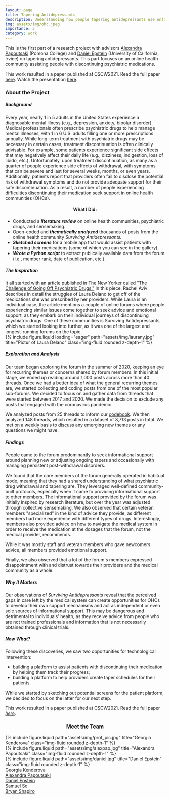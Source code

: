 ```yaml
---
layout: page
title: Tapering Antidepressants
description: Understanding how people tapering antidepressants use online help communities to find and provide support.
img: assets/img/ohc.jpeg
importance: 3
category: work
---
```

This is the first part of a research project with advisors [Alexandra Papoutsaki](https://cs.pomona.edu/~apapoutsaki/) (Pomona College) and [Daniel Epstein](https://depstein.net/) (University of California, Irvine) on tapering antidepressants. This part focuses on an online health community assisting people with discontinuing psychiatric medications.

This work resulted in a paper published at CSCW2021. Read the full paper [here](https://dl.acm.org/doi/abs/10.1145/3479564). Watch the presentation [here](https://www.youtube.com/watch?v=e-nOYW7felM).

<div class="row">
    <div class="col-sm mt-3 mt-md-0">
        <h3>About the Project</h3>
        <h5>Background</h5>
        <p>Every year, nearly 1 in 5 adults in the United States experience a diagnosable mental illness (e.g., depression, anxiety, bipolar disorder). Medical professionals often prescribe psychiatric drugs to help manage mental illnesses, with 1 in 6 U.S. adults filling one or more prescriptions annually. While long-term treatment with psychiatric drugs may be necessary in certain cases, treatment discontinuation is often clinically advisable. For example, some patients experience significant side effects that may negatively affect their daily life (e.g., dizziness, indigestion, loss of libido, etc.). Unfortunately, upon treatment discontinuation, as many as a quarter of people experience side effects of withdrawal, with symptoms that can be severe and last for several weeks, months, or even years. Additionally, patients report that providers often fail to disclose the potential risk of withdrawal symptoms and do not provide adequate support for their safe discontinuation. As a result, a number of people experiencing difficulties discontinuing their medication seek support in online health communities (OHCs).</p>
    </div>
    <div class="col-sm mt-3 mt-md-0 align-self-center">
        <h4 align="center">What I Did:</h4>
        <ul>
            <li>Conducted a <b><i>literature review</i></b> on online health communities, psychiatric drugs, and sensemaking.</li>
            <li>Open-coded and <b><i>thematically analyzed</i></b> thousands of posts from the online health community <i>Surviving Antidepressants.</i></li>
            <li><b><i>Sketched screens</i></b> for a mobile app that would assist patients with tapering their medications (some of which you can see in the gallery).</li>
            <li><b><i>Wrote a Python script</i></b> to extract publically available data from the forum (i.e., member rank, date of publication, etc.).</li>
        </ul>
    </div>
</div>

<div class="row">
    <div class="col-sm mt-3 mt-md-0">
        <h5>The Inspiration</h5>
        It all started with an article published in The New Yorker called <a href="https://www.newyorker.com/magazine/2019/04/08/the-challenge-of-going-off-psychiatric-drugs" target="_blank">"The Challenge of Going Off Psychiatric Drugs."</a> In this piece, Rachel Aviv describes in detail the struggles of Laura Delano to get off of the medications she was prescribed by her providers. While Laura is an individual case, the article mentions a couple of online forums where people experiencing similar issues come together to seek advice and emotional support, as they embark on their individual journeys of discontinuing psychiatric drugs. One of these communities is Surviving Antidepressants, which we started looking into further, as it was one of the largest and longest-running forums on the topic.
    </div>
    <div class="col-sm mt-3 mt-md-0">
        {% include figure.liquid loading="eager" path="assets/img/laurany.jpg" title="Pictur of Laura Delano" class="img-fluid rounded z-depth-1" %}
    </div>
</div>


<h5>Exploration and Analysis</h5>
Our team began exploring the forum in the summer of 2020, keeping an eye for recurring themes or concerns shared by forum members. In this initial stage, we ended up reading around 1,000 posts across more than 40 threads. Once we had a better idea of what the general recurring themes are, we started collecting and coding posts from one of the most popular sub-forums. We decided to focus on and gather data from threads that were started between 2017 and 2020. We made the decision to exclude any posts that engaged with the coronavirus pandemic.

We analyzed posts from 25 threads to inform our [codebook](https://depstein.net/assets/docs/cscw21b_supplemental.xlsx). We then analyzed 148 threads, which resulted in a dataset of 8,713 posts in total. We met on a weekly basis to discuss any emerging new themes or any questions we might have.

<h5>Findings</h5>
People came to the forum predominantly to seek informational support around planning new or adjusting ongoing tapers and occasionally with managing persistent post-withdrawal disorders.

We found that the core members of the forum generally operated in habitual mode, meaning that they had a shared understanding of what psychiatric drug withdrawal and tapering are. They leveraged well-defined community-built protocols, especially when it came to providing informational support to other members. The informational support provided by the forum was initially inspired by research literature, but over the year was adjusted through collective sensemaking. We also observed that certain veteran members "specialized" in the kind of advice they provide, as different members had more experience with different types of drugs. Interestingly, members also provided advice on how to navigate the medical system in order to receive the medication at the dosages that the forum, not the medical provider, recommends.

While it was mostly staff and veteran members who gave newcomers advice, all members provided emotional support.

Finally, we also observed that a lot of the forum's members expressed disappointment with and distrust towards their providers and the medical community as a whole.

<h5>Why it Matters</h5> 
Our observations of <i>Surviving Antidepressants</i> reveal that the perceived gaps in care left by the medical system can create opportunities for OHCs to develop their own support mechanisms and act as independent or even sole sources of informational support. This may be dangerous and detrimental to individuals' health, as they receive advice from people who are not trained professionals and information that is not necessarily obtained through clinical trials.


<h5>Now What?</h5>
Following these discoveries, we saw two opportunities for technological intervention:
<ul>
<li>building a platform to assist patients with discontinuing their medication by helping them track their progress;</li>
<li>building a platform to help providers create taper schedules for their patients.</li>
</ul>

While we started by sketching out potential screens for the patient platform, we decided to focus on the latter for our next step.

This work resulted in a paper published at CSCW2021. Read the full paper [*here*](https://dl.acm.org/doi/abs/10.1145/3479564).


<h3 align="center">Meet the Team</h3>

<div class="container">
    <div class="row justify-content-sm-center">
        <div class="col-sm-2 mt-3 mt-md-0">
        {% include figure.liquid path="assets/img/prof_pic.jpg" title="Georgia Kenderova" class="img-fluid rounded z-depth-1" %}
        </div>
        <div class="col-sm-2 mt-3 mt-md-0">
        {% include figure.liquid path="assets/img/alexpap.jpg" title="Alexandra Papoutsaki" class="img-fluid rounded z-depth-1" %}
        </div>
        <div class="col-sm-2 mt-3 mt-md-0">
        {% include figure.liquid path="assets/img/daniel.jpg" title="Daniel Epstein" class="img-fluid rounded z-depth-1" %}
        </div>
    </div>
    <div class="row justify-content-sm-center">
        <div class="col-sm-2 mt-3 mt-md-0">
            <div class="caption">Georgia Kenderova</div>
        </div>
        <div class="col-sm-2 mt-3 mt-md-0">
            <div class="caption"><a href="https://apapoutsaki.sites.pomona.edu/" target="_blank">Alexandra Papoutsaki</a></div>
        </div>
        <div class="col-sm-2 mt-3 mt-md-0">
            <div class="caption"><a href="https://depstein.net/" target="_blank">Daniel Epstein</a></div>
        </div>
    </div>
    <div class="row justify-content-sm-center">
        <div class="col-sm-2 mt-3 mt-md-0">
            <div class="caption"><a href="https://samuelso.net/" target="_blank">Samuel So</a></div>
        </div>
        <div class="col-sm-2 mt-3 mt-md-0">
            <div class="caption"><a href="https://faculty.uci.edu/profile/?facultyId=7037" target="_blank">Bryan Shapiro</a></div>
        </div>
    </div>
</div>
            

